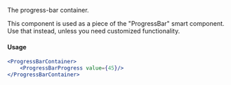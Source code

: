 The progress-bar container.

This component is used as a piece of the "ProgressBar" smart component. Use that instead, unless you need customized functionality.

#### Usage

```jsx
<ProgressBarContainer>
    <ProgressBarProgress value={45}/>
</ProgressBarContainer>
```